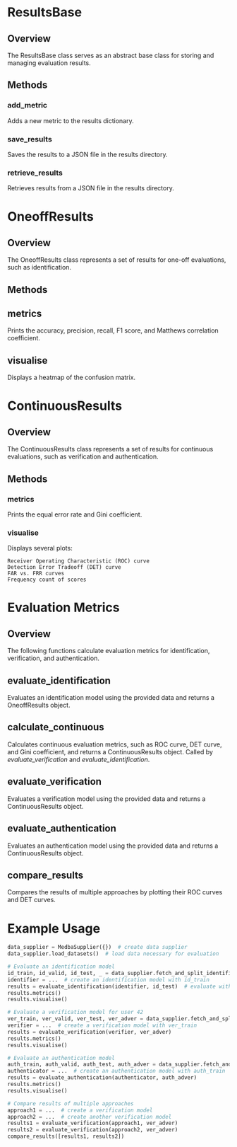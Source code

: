 # ResultsBase

## Overview

The ResultsBase class serves as an abstract base class for storing and managing evaluation results.

## Methods

### add\_metric

Adds a new metric to the results dictionary.

### save\_results

Saves the results to a JSON file in the results directory.

### retrieve\_results

Retrieves results from a JSON file in the results directory.

# OneoffResults

## Overview

The OneoffResults class represents a set of results for one-off evaluations, such as identification.

## Methods

## metrics

Prints the accuracy, precision, recall, F1 score, and Matthews correlation coefficient.

## visualise

Displays a heatmap of the confusion matrix.

# ContinuousResults

## Overview

The ContinuousResults class represents a set of results for continuous evaluations, such as verification and
authentication.

## Methods

### metrics

Prints the equal error rate and Gini coefficient.

### visualise

Displays several plots:

    Receiver Operating Characteristic (ROC) curve
    Detection Error Tradeoff (DET) curve
    FAR vs. FRR curves
    Frequency count of scores

# Evaluation Metrics

## Overview

The following functions calculate evaluation metrics for identification, verification, and authentication.

## evaluate\_identification

Evaluates an identification model using the provided data and returns a OneoffResults object.

## calculate\_continuous

Calculates continuous evaluation metrics, such as ROC curve, DET curve, and Gini coefficient, and returns a
ContinuousResults object. Called by _evaluate\_verification_ and _evaluate\_identification_.

## evaluate\_verification

Evaluates a verification model using the provided data and returns a ContinuousResults object.

## evaluate\_authentication

Evaluates an authentication model using the provided data and returns a ContinuousResults object.

## compare\_results

Compares the results of multiple approaches by plotting their ROC curves and DET curves.

# Example Usage

```python
data_supplier = MedbaSupplier({})  # create data supplier
data_supplier.load_datasets()  # load data necessary for evaluation

# Evaluate an identification model
id_train, id_valid, id_test, _ = data_supplier.fetch_and_split_identification()  # fetch different parts of the dataset
identifier = ...  # create an identification model with id_train
results = evaluate_identification(identifier, id_test)  # evaluate with testing dataset
results.metrics()
results.visualise()

# Evaluate a verification model for user 42
ver_train, ver_valid, ver_test, ver_adver = data_supplier.fetch_and_split_verification(42)
verifier = ...  # create a verification model with ver_train
results = evaluate_verification(verifier, ver_adver)
results.metrics()
results.visualise()

# Evaluate an authentication model
auth_train, auth_valid, auth_test, auth_adver = data_supplier.fetch_and_split_authentication()
authenticator = ...  # create an authentication model with auth_train
results = evaluate_authentication(authenticator, auth_adver)
results.metrics()
results.visualise()

# Compare results of multiple approaches
approach1 = ...  # create a verification model
approach2 = ...  # create another verification model
results1 = evaluate_verification(approach1, ver_adver)
results2 = evaluate_verification(approach2, ver_adver)
compare_results([results1, results2])
```